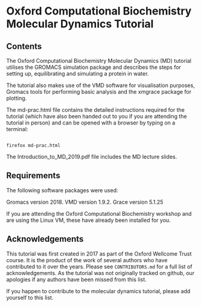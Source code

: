 # Oxford Computational Biochemistry Molecular Dynamics Tutorial

## Contents

The Oxford Computational Biochemistry Molecular Dynamics (MD) tutorial utilises the GROMACS simulation package and describes the steps for setting up, equilibrating and simulating a protein in water. 

The tutorial also makes use of the VMD software for visualisation purposes, Gromacs tools for performing basic analysis and the xmgrace package for plotting.

The md-prac.html file contains the detailed instructions required for the tutorial (which have also been handed out to you if you are attending the tutorial in person) and can be opened with a browser by typing on a terminal:
```

firefox md-prac.html
```
The Introduction_to_MD_2019.pdf file includes the MD lecture slides.

## Requirements
The following software packages were used: 

Gromacs version 2018.
VMD version 1.9.2.
Grace version 5.1.25

If you are attending the Oxford Computational Biochemistry workshop and are using the Linux VM, these have already been installed for you.

## Acknowledgements

This tutorial was first created in 2017 as part of the Oxford Wellcome Trust course. It is the product of the work of several authors who have contributed to it over the years. Please see `CONTRIBUTORS.md` for a full list of acknowledgements. As the tutorial was not originally tracked on github, our apologies if any authors have been missed from this list.

If you happen to contribute to the molecular dynamics tutorial, please add yourself to this list.
